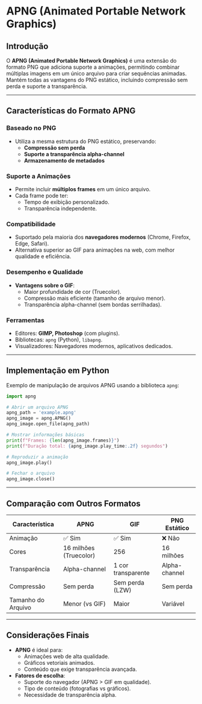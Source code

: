 # APNG (Animated Portable Network Graphics)

## Introdução

O **APNG (Animated Portable Network Graphics)** é uma extensão do formato PNG que adiciona suporte a animações, permitindo combinar múltiplas imagens em um único arquivo para criar sequências animadas. Mantém todas as vantagens do PNG estático, incluindo compressão sem perda e suporte a transparência.

---

## Características do Formato APNG

### Baseado no PNG

- Utiliza a mesma estrutura do PNG estático, preservando:
  - **Compressão sem perda**
  - **Suporte a transparência alpha-channel**
  - **Armazenamento de metadados**

### Suporte a Animações

- Permite incluir **múltiplos frames** em um único arquivo.
- Cada frame pode ter:
  - Tempo de exibição personalizado.
  - Transparência independente.

### Compatibilidade

- Suportado pela maioria dos **navegadores modernos** (Chrome, Firefox, Edge, Safari).
- Alternativa superior ao GIF para animações na web, com melhor qualidade e eficiência.

### Desempenho e Qualidade

- **Vantagens sobre o GIF**:
  - Maior profundidade de cor (Truecolor).
  - Compressão mais eficiente (tamanho de arquivo menor).
  - Transparência alpha-channel (sem bordas serrilhadas).

### Ferramentas

- Editores: **GIMP, Photoshop** (com plugins).
- Bibliotecas: `apng` (Python), `libapng`.
- Visualizadores: Navegadores modernos, aplicativos dedicados.

---

## Implementação em Python

Exemplo de manipulação de arquivos APNG usando a biblioteca `apng`:

```python
import apng

# Abrir um arquivo APNG
apng_path = 'example.apng'
apng_image = apng.APNG()
apng_image.open_file(apng_path)

# Mostrar informações básicas
print(f"Frames: {len(apng_image.frames)}")
print(f"Duração total: {apng_image.play_time:.2f} segundos")

# Reproduzir a animação
apng_image.play()

# Fechar o arquivo
apng_image.close()
```

---

## Comparação com Outros Formatos

| Característica     | APNG                   | GIF                | PNG Estático  |
| ------------------ | ---------------------- | ------------------ | ------------- |
| Animação           | ✅ Sim                 | ✅ Sim             | ❌ Não        |
| Cores              | 16 milhões (Truecolor) | 256                | 16 milhões    |
| Transparência      | Alpha-channel          | 1 cor transparente | Alpha-channel |
| Compressão         | Sem perda              | Sem perda (LZW)    | Sem perda     |
| Tamanho do Arquivo | Menor (vs GIF)         | Maior              | Variável      |

---

## Considerações Finais

- **APNG** é ideal para:
  - Animações web de alta qualidade.
  - Gráficos vetoriais animados.
  - Conteúdo que exige transparência avançada.
- **Fatores de escolha**:
  - Suporte do navegador (APNG > GIF em qualidade).
  - Tipo de conteúdo (fotografias vs gráficos).
  - Necessidade de transparência alpha.
